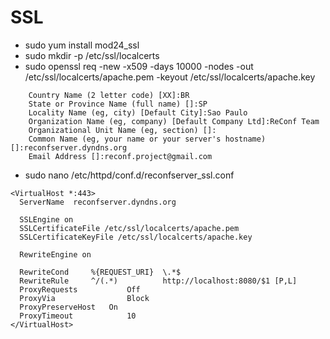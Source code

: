 # SSL

* sudo yum install mod24_ssl
* sudo mkdir -p /etc/ssl/localcerts
* sudo openssl req -new -x509 -days 10000 -nodes -out /etc/ssl/localcerts/apache.pem -keyout /etc/ssl/localcerts/apache.key

```
    Country Name (2 letter code) [XX]:BR
    State or Province Name (full name) []:SP
    Locality Name (eg, city) [Default City]:Sao Paulo
    Organization Name (eg, company) [Default Company Ltd]:ReConf Team
    Organizational Unit Name (eg, section) []:
    Common Name (eg, your name or your server's hostname) []:reconfserver.dyndns.org
    Email Address []:reconf.project@gmail.com
```

* sudo nano /etc/httpd/conf.d/reconfserver_ssl.conf

```
<VirtualHost *:443>
  ServerName  reconfserver.dyndns.org

  SSLEngine on
  SSLCertificateFile /etc/ssl/localcerts/apache.pem
  SSLCertificateKeyFile /etc/ssl/localcerts/apache.key

  RewriteEngine on

  RewriteCond     %{REQUEST_URI}  \.*$
  RewriteRule     ^/(.*)          http://localhost:8080/$1 [P,L]
  ProxyRequests           Off
  ProxyVia                Block
  ProxyPreserveHost	  On
  ProxyTimeout            10
</VirtualHost>
```
